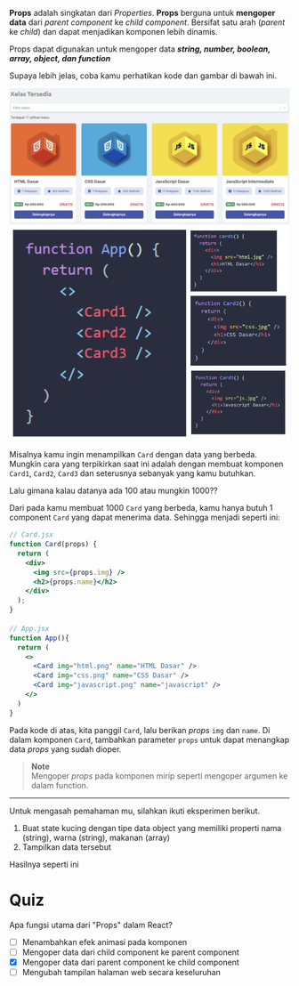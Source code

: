 
**Props** adalah singkatan dari _Properties_. **Props** berguna untuk **mengoper data** dari _parent component_ ke _child component_. Bersifat satu arah (_parent_ ke _child_) dan dapat menjadikan komponen  lebih dinamis.

Props dapat digunakan untuk mengoper data _**string, number, boolean, array, object, dan function**_

Supaya lebih jelas, coba kamu perhatikan kode dan gambar di bawah ini. 

![gambar](../00-assets/skilvul-kelas-list.png)
![gambar](../00-assets/komponen-2.png)


Misalnya kamu ingin menampilkan `Card` dengan data yang berbeda. Mungkin cara yang terpikirkan saat ini adalah dengan membuat komponen `Card1`, `Card2`, `Card3` dan seterusnya sebanyak yang kamu butuhkan. 

Lalu gimana kalau datanya ada 100 atau mungkin 1000??

Dari pada kamu membuat 1000 `Card` yang berbeda, kamu hanya butuh 1 component `Card` yang dapat menerima data. Sehingga menjadi seperti ini:

```jsx
// Card.jsx
function Card(props) {
  return (
    <div>
      <img src={props.img} />
      <h2>{props.name}</h2>
    </div>
  );
}

// App.jsx
function App(){
  return (
    <>
      <Card img="html.png" name="HTML Dasar" />
      <Card img="css.png" name="CSS Dasar" />
      <Card img="javascript.png" name="javascript" />
    </>
  )
}
```

Pada kode di atas, kita panggil `Card`, lalu berikan _props_ `img` dan `name`. Di dalam komponen `Card`, tambahkan parameter `props` untuk dapat menangkap data _props_ yang sudah dioper.

> **Note**</br>
> Mengoper _props_ pada komponen mirip seperti mengoper argumen ke dalam function.

---
Untuk mengasah pemahaman mu, silahkan ikuti eksperimen berikut.

1. Buat state kucing dengan tipe data object yang memiliki properti nama (string), warna (string), makanan (array)
2. Tampilkan data tersebut

Hasilnya seperti ini

# Quiz

Apa fungsi utama dari "Props" dalam React?
- [ ] Menambahkan efek animasi pada komponen
- [ ] Mengoper data dari child component ke parent component
- [x] Mengoper data dari parent component ke child component
- [ ] Mengubah tampilan halaman web secara keseluruhan